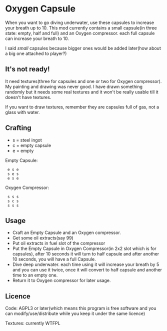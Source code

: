 Oxygen Capsule
==============
When you want to go diving underwater, use these capsules to increase your
breath up to 10.
This mod currently contains a small capsule(in three state: empty, half and
full) and an Oxygen compressor. each full capsule can increase your breath to 10.

I said *small* capsules because bigger ones would be added later(how about a big
one attached to player?)

## It's not ready!
It need textures(three for capsules and one or two for Oxygen compressor). My
painting and drawing was never good. I have drawn something randomly but it needs
some real textures and it won't be really usable till it doesn't have textures.

If you want to draw textures, remember they are capsules full of gas, not
a glass with water.

## Crafting
 - s = steel ingot
 - c = empty capsule
 - e = empty

Empty Capsule:
```
 e s e
 s e s
 e s e
```
Oxygen Compressor:
```
 s s s
 s c s
 s s s
```

## Usage
 - Craft an Empty Capsule and an Oxygen compressor.
 - Get some oil extracts(say 99)
 - Put oil extracts in fuel slot of the compressor
 - Put the Empty Capsule in Oxygen Compressor(in 2x2 slot which is for
   capsules), after 10 seconds it will turn to
   half capsule and after another 10 seconds, you will have a full Capsule.
 - Dive deep underwater. each time using it will increase your breath by
   5 and you can use it twice, once it will convert to half capsule and another
   time to an empty one.
 - Return it to Oxygen compressor for later usage.

## Licence
Code: AGPL3 or later(which means this program is free software and you can
modify/use/distribute while you keep it under the same licence)

Textures: currently WTFPL
